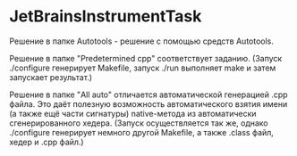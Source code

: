 # JetBrainsInstrumentTask

Решение в папке Autotools - решение с помощью средств Autotools.

Решение в папке "Predetermined cpp" соответствует заданию.
(Запуск ./configure генерирует Makefile, запуск ./run выполняет make и затем запускает результат.)

Решение в папке "All auto" отличается автоматической генерацией .cpp файла.
Это даёт полезную возможность автоматического взятия имени (а также ещё части сигнатуры) native-метода из автоматически сгенерированного хедера.
(Запуск осуществляется так же, однако ./configure генерирует немного другой Makefile, а также .class файл, хедер и .cpp файл.)
